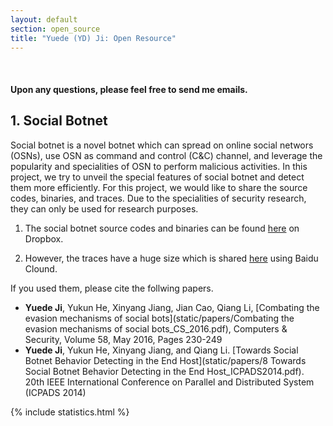```yaml
---
layout: default
section: open_source 
title: "Yuede (YD) Ji: Open Resource"
---
```

&nbsp;

#### Upon any questions, please feel free to send me emails. 

## 1. Social Botnet 

Social botnet is a novel botnet which can spread on online social networs (OSNs), use OSN as command and control (C&C) channel, and leverage the popularity and specialities of OSN to perform malicious activities. In this project, we try to unveil the special features of social botnet and detect them more efficiently. For this project, we would like to share the source codes, binaries, and traces. Due to the specialities of security research, they can only be used for research purposes.

1. The social botnet source codes and binaries can be found [here](https://www.dropbox.com/sh/rboxrb4wf0opxsz/AAC9Y4HyeXf7s8o9i1tr2lAba?dl=0) on Dropbox. 

2. However, the traces have a huge size which is shared [here](https://pan.baidu.com/s/1c0fix00) using Baidu Clound.

If you used them, please cite the follwing papers.

* **Yuede Ji**, Yukun He, Xinyang Jiang, Jian Cao, Qiang Li, [Combating the evasion mechanisms of social bots](static/papers/Combating the evasion mechanisms of social bots_CS_2016.pdf), Computers & Security, Volume 58, May 2016, Pages 230-249 
* **Yuede Ji**, Yukun He, Xinyang Jiang, and Qiang Li. [Towards Social Botnet Behavior Detecting in the End Host](static/papers/8 Towards Social Botnet Behavior Detecting in the End Host_ICPADS2014.pdf). 20th IEEE International Conference on Parallel and Distributed System (ICPADS 2014)

{% include statistics.html %}

